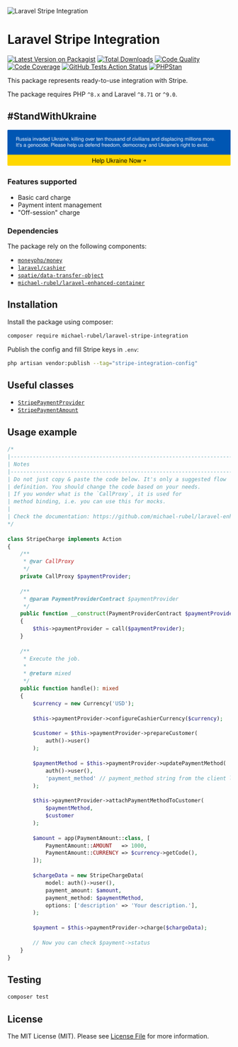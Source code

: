 ![Laravel Stripe Integration](https://user-images.githubusercontent.com/37669560/163988680-2172332f-a735-4429-adc2-7f1bedac130d.png)

# Laravel Stripe Integration
[![Latest Version on Packagist](https://img.shields.io/packagist/v/michael-rubel/laravel-stripe-integration.svg?style=flat-square&logo=packagist)](https://packagist.org/packages/michael-rubel/laravel-stripe-integration)
[![Total Downloads](https://img.shields.io/packagist/dt/michael-rubel/laravel-stripe-integration.svg?style=flat-square&logo=packagist)](https://packagist.org/packages/michael-rubel/laravel-stripe-integration)
[![Code Quality](https://img.shields.io/scrutinizer/quality/g/michael-rubel/laravel-stripe-integration.svg?style=flat-square&logo=scrutinizer)](https://scrutinizer-ci.com/g/michael-rubel/laravel-stripe-integration/?branch=main)
[![Code Coverage](https://img.shields.io/scrutinizer/coverage/g/michael-rubel/laravel-stripe-integration.svg?style=flat-square&logo=scrutinizer)](https://scrutinizer-ci.com/g/michael-rubel/laravel-stripe-integration/?branch=main)
[![GitHub Tests Action Status](https://img.shields.io/github/workflow/status/michael-rubel/laravel-stripe-integration/run-tests/main?style=flat-square&label=tests&logo=github)](https://github.com/michael-rubel/laravel-stripe-integration/actions)
[![PHPStan](https://img.shields.io/github/workflow/status/michael-rubel/laravel-stripe-integration/phpstan/main?style=flat-square&label=larastan&logo=laravel)](https://github.com/michael-rubel/laravel-stripe-integration/actions)

This package represents ready-to-use integration with Stripe.

The package requires PHP `^8.x` and Laravel `^8.71` or `^9.0`.

## #StandWithUkraine
[![SWUbanner](https://raw.githubusercontent.com/vshymanskyy/StandWithUkraine/main/banner2-direct.svg)](https://github.com/vshymanskyy/StandWithUkraine/blob/main/docs/README.md)

### Features supported
- Basic card charge
- Payment intent management
- "Off-session" charge

### Dependencies
The package rely on the following components:
- [`moneyphp/money`](https://github.com/moneyphp/money)
- [`laravel/cashier`](https://github.com/laravel/cashier-stripe)
- [`spatie/data-transfer-object`](https://github.com/spatie/data-transfer-object)
- [`michael-rubel/laravel-enhanced-container`](https://github.com/michael-rubel/laravel-enhanced-container)

## Installation
Install the package using composer:
```bash
composer require michael-rubel/laravel-stripe-integration
```

Publish the config and fill Stripe keys in `.env`:
```bash
php artisan vendor:publish --tag="stripe-integration-config"
```

## Useful classes
- [`StripePaymentProvider`](https://github.com/michael-rubel/laravel-stripe-integration/blob/main/src/Providers/StripePaymentProvider.php)
- [`StripePaymentAmount`](https://github.com/michael-rubel/laravel-stripe-integration/blob/main/src/Decorators/StripePaymentAmount.php)

## Usage example
```php
/*
|--------------------------------------------------------------------------
| Notes
|--------------------------------------------------------------------------
| Do not just copy & paste the code below. It's only a suggested flow
| definition. You should change the code based on your needs.
| If you wonder what is the `CallProxy`, it is used for
| method binding, i.e. you can use this for mocks.
|
| Check the documentation: https://github.com/michael-rubel/laravel-enhanced-container
*/

class StripeCharge implements Action
{
    /**
     * @var CallProxy
     */
    private CallProxy $paymentProvider;

    /**
     * @param PaymentProviderContract $paymentProvider
     */
    public function __construct(PaymentProviderContract $paymentProvider)
    {
        $this->paymentProvider = call($paymentProvider);
    }

    /**
     * Execute the job.
     *
     * @return mixed
     */
    public function handle(): mixed
    {
        $currency = new Currency('USD');

        $this->paymentProvider->configureCashierCurrency($currency);

        $customer = $this->paymentProvider->prepareCustomer(
            auth()->user()
        );

        $paymentMethod = $this->paymentProvider->updatePaymentMethod(
            auth()->user(),
            'payment_method' // payment_method string from the client library
        );

        $this->paymentProvider->attachPaymentMethodToCustomer(
            $paymentMethod,
            $customer
        );

        $amount = app(PaymentAmount::class, [
            PaymentAmount::AMOUNT   => 1000,
            PaymentAmount::CURRENCY => $currency->getCode(),
        ]);

        $chargeData = new StripeChargeData(
            model: auth()->user(),
            payment_amount: $amount,
            payment_method: $paymentMethod,
            options: ['description' => 'Your description.'],
        );

        $payment = $this->paymentProvider->charge($chargeData);

        // Now you can check $payment->status
    }
}
```

## Testing
```bash
composer test
```

## License
The MIT License (MIT). Please see [License File](LICENSE.md) for more information.
